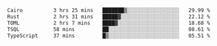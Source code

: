 <!--START_SECTION:waka-->

```txt
Cairo          3 hrs 25 mins   ███████▒░░░░░░░░░░░░░░░░░   29.99 %
Rust           2 hrs 31 mins   █████▓░░░░░░░░░░░░░░░░░░░   22.12 %
TOML           2 hrs 7 mins    ████▓░░░░░░░░░░░░░░░░░░░░   18.68 %
TSQL           58 mins         ██░░░░░░░░░░░░░░░░░░░░░░░   08.61 %
TypeScript     37 mins         █▒░░░░░░░░░░░░░░░░░░░░░░░   05.51 %
```

<!--END_SECTION:waka-->